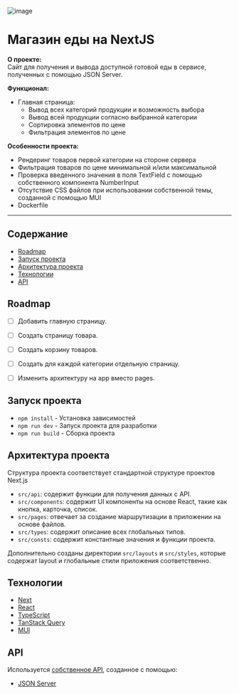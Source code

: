 ![image](https://github.com/Tatiana-Polonskaya/food-shop/assets/112598242/7acf3aeb-64af-4da3-a26b-ca0142f1bd59)


# Магазин еды на NextJS

**О проекте:**\
  Сайт для получения и вывода доступной готовой еды в сервисе, полученных с помощью JSON Server.


**Функционал:**
- Главная страница:
  - Вывод всех категорий продукции и возможность выбора  
  - Вывод всей продукции согласно выбранной категории
  - Сортировка элементов по цене
  - Фильтрация элементов по цене
 
**Особенности проекта:**
- Рендеринг товаров первой категории на стороне сервера  
- Фильтрация товаров по цене минимальной и/или максимальной 
- Проверка введенного значения в поля TextField с помощью собственного компонента NumberInput
- Отсутствие CSS файлов при использовании собственной темы, созданной с помощью MUI
- Dockerfile

----
## Содержание
- [Roadmap](#roadmap)
- [Запуск проекта](#запуск-проекта)
- [Архитектура проекта](#архитектура-проекта)
- [Технологии](#технологии)
- [API](#api)


## Roadmap

- [ ] Добавить главную страницу.
- [ ] Создать страницу товара.
- [ ] Создать корзину товаров.
- [ ] Создать для каждой категории отдельную страницу.
- [ ] Изменить архитектуру на app вместо pages.



## Запуск проекта

- `npm install` - Установка зависимостей
- `npm run dev` - Запуск проекта для разработки
- `npm run build` - Сборка проекта

## Архитектура проекта

Структура проекта соответствует стандартной структуре проектов Next.js

- `src/api`: содержит функции для получения данных с API.
- `src/components`: содержит UI компоненты на основе React, такие как кнопка, карточка, список.
- `src/pages`: отвечает за создание маршрутизации в приложении на основе файлов.
- `src/types`: содержит описание всех глобальных типов.
- `src/consts`: содержит константные значения и функции проекта.

Дополнительно созданы директории `src/layouts` и `src/styles`, которые содержат layout и глобальные стили приложения соответственно.

## Технологии

- [Next](https://nextjs.org/)
- [React](https://react.dev/blog/2023/03/16/introducing-react-dev)
- [TypeScript](https://www.typescriptlang.org/)
- [TanStack Query](https://tanstack.com/query/latest)
- [MUI](https://mui.com/)

## API

Используется [собственное API](https://github.com/Tatiana-Polonskaya/json-server), созданное с помощью:

- [JSON Server](https://www.npmjs.com/package/json-server)


